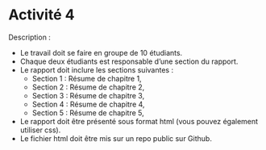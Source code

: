 # Activité 4
Description :
* Le travail doit se faire en groupe de 10 étudiants.
* Chaque deux étudiants est responsable d’une section du rapport.
* Le rapport doit inclure les sections suivantes :
	* Section 1 : Résume de chapitre 1,
	* Section 2 : Résume de chapitre 2,
	* Section 3 : Résume de chapitre 3,
	* Section 4 : Résume de chapitre 4,
	* Section 5 : Résume de chapitre 5,
* Le rapport doit être présenté sous format html (vous pouvez également
utiliser css).
* Le fichier html doit être mis sur un repo public sur Github. 